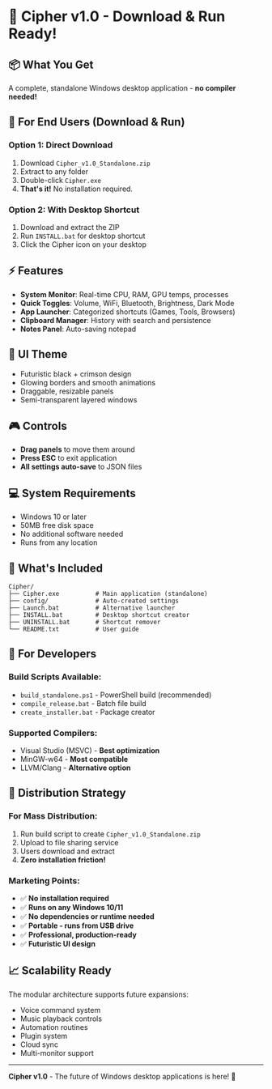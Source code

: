 # 🚀 Cipher v1.0 - Download & Run Ready!

## 📦 **What You Get**
A complete, standalone Windows desktop application - **no compiler needed!**

## 🎯 **For End Users (Download & Run)**

### Option 1: Direct Download
1. Download `Cipher_v1.0_Standalone.zip`
2. Extract to any folder
3. Double-click `Cipher.exe`
4. **That's it!** No installation required.

### Option 2: With Desktop Shortcut
1. Download and extract the ZIP
2. Run `INSTALL.bat` for desktop shortcut
3. Click the Cipher icon on your desktop

## ⚡ **Features**
- **System Monitor**: Real-time CPU, RAM, GPU temps, processes
- **Quick Toggles**: Volume, WiFi, Bluetooth, Brightness, Dark Mode
- **App Launcher**: Categorized shortcuts (Games, Tools, Browsers)
- **Clipboard Manager**: History with search and persistence
- **Notes Panel**: Auto-saving notepad

## 🎨 **UI Theme**
- Futuristic black + crimson design
- Glowing borders and smooth animations
- Draggable, resizable panels
- Semi-transparent layered windows

## 🎮 **Controls**
- **Drag panels** to move them around
- **Press ESC** to exit application
- **All settings auto-save** to JSON files

## 💻 **System Requirements**
- Windows 10 or later
- 50MB free disk space
- No additional software needed
- Runs from any location

## 📁 **What's Included**
```
Cipher/
├── Cipher.exe          # Main application (standalone)
├── config/             # Auto-created settings
├── Launch.bat          # Alternative launcher
├── INSTALL.bat         # Desktop shortcut creator
├── UNINSTALL.bat       # Shortcut remover
└── README.txt          # User guide
```

## 🔧 **For Developers**

### Build Scripts Available:
- `build_standalone.ps1` - PowerShell build (recommended)
- `compile_release.bat` - Batch file build
- `create_installer.bat` - Package creator

### Supported Compilers:
- Visual Studio (MSVC) - **Best optimization**
- MinGW-w64 - **Most compatible**
- LLVM/Clang - **Alternative option**

## 🚀 **Distribution Strategy**

### For Mass Distribution:
1. Run build script to create `Cipher_v1.0_Standalone.zip`
2. Upload to file sharing service
3. Users download and extract
4. **Zero installation friction!**

### Marketing Points:
- ✅ **No installation required**
- ✅ **Runs on any Windows 10/11**
- ✅ **No dependencies or runtime needed**
- ✅ **Portable - runs from USB drive**
- ✅ **Professional, production-ready**
- ✅ **Futuristic UI design**

## 📈 **Scalability Ready**
The modular architecture supports future expansions:
- Voice command system
- Music playback controls
- Automation routines
- Plugin system
- Cloud sync
- Multi-monitor support

---

**Cipher v1.0** - The future of Windows desktop applications is here! 🌟
